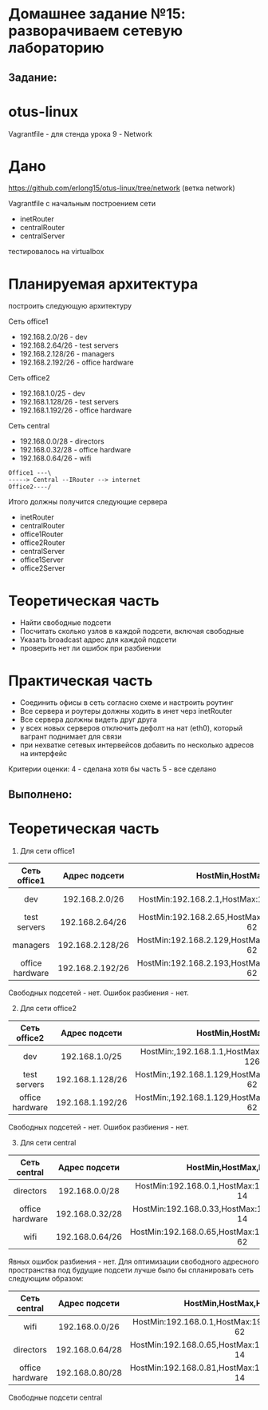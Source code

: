 # **Домашнее задание №15: разворачиваем сетевую лабораторию**

## **Задание:**
# otus-linux
Vagrantfile - для стенда урока 9 - Network

# Дано
https://github.com/erlong15/otus-linux/tree/network
(ветка network)

Vagrantfile с начальным построением сети
- inetRouter
- centralRouter
- centralServer

тестировалось на virtualbox

# Планируемая архитектура
построить следующую архитектуру

Сеть office1
- 192.168.2.0/26 - dev
- 192.168.2.64/26 - test servers
- 192.168.2.128/26 - managers
- 192.168.2.192/26 - office hardware

Сеть office2
- 192.168.1.0/25 - dev
- 192.168.1.128/26 - test servers
- 192.168.1.192/26 - office hardware


Сеть central
- 192.168.0.0/28 - directors
- 192.168.0.32/28 - office hardware
- 192.168.0.64/26 - wifi

```
Office1 ---\
-----> Central --IRouter --> internet
Office2----/
```
Итого должны получится следующие сервера
- inetRouter
- centralRouter
- office1Router
- office2Router
- centralServer
- office1Server
- office2Server

# Теоретическая часть
- Найти свободные подсети
- Посчитать сколько узлов в каждой подсети, включая свободные
- Указать broadcast адрес для каждой подсети
- проверить нет ли ошибок при разбиении

# Практическая часть
- Соединить офисы в сеть согласно схеме и настроить роутинг
- Все сервера и роутеры должны ходить в инет черз inetRouter
- Все сервера должны видеть друг друга
- у всех новых серверов отключить дефолт на нат (eth0), который вагрант поднимает для связи
- при нехватке сетевых интервейсов добавить по несколько адресов на интерфейс


Критерии оценки: 4 - сделана хотя бы часть
5 - все сделано

## **Выполнено:**

# Теоретическая часть

1. Для сети office1

|   Сеть office1  |    Адрес подсети |                 HostMin,HostMax,Hosts/Net                 |   Broadcast   |           Адрес подсети (binary)       |
|:---------------:|:----------------:|:---------------------------------------------------------:|:-------------:|:--------------------------------------:|
| dev             | 192.168.2.0/26   | HostMin:192.168.2.1,HostMax:192.168.2.62,Hosts/Net: 62    | 192.168.2.63  | 11000000.10101000.00000010.00 000000   |
| test servers    | 192.168.2.64/26  | HostMin:192.168.2.65,HostMax: 192.168.2.126 Hosts/Net: 62 | 192.168.2.127 | 11000000.10101000.00000010.01 000000   |
| managers        | 192.168.2.128/26 | HostMin:192.168.2.129,HostMax:192.168.2.190 Hosts/Net: 62 | 192.168.2.191 | 11000000.10101000.00000010.10 000000   |
| office hardware | 192.168.2.192/26 | HostMin:192.168.2.193,HostMax:192.168.2.254,Hosts/Net: 62 | 192.168.2.255 | 11000000.10101000.00000010.11 000000   |


Свободных подсетей - нет. Ошибок разбиения - нет.

2. Для сети office2

|   Сеть office2  |    Адрес подсети |                 HostMin,HostMax,Hosts/Net                 |   Broadcast   |           Адрес подсети (binary)         |
|:---------------:|:----------------:|:-----------------------------------------------------------:|:-------------:|:--------------------------------------:|
| dev             | 192.168.1.0/25   | HostMin:,192.168.1.1,HostMax:,192.168.1.126,Hosts/Net: 126  | 192.168.1.127 | 11000000.10101000.00000001.0 0000000   |
| test servers    | 192.168.1.128/26 | HostMin:,192.168.1.129,HostMax:,192.168.1.190,Hosts/Net: 62 | 192.168.1.191 | 11000000.10101000.00000001.10 000000   |
| office hardware | 192.168.1.192/26 | HostMin:,192.168.1.129,HostMax:,192.168.1.190,Hosts/Net: 62 | 192.168.1.255 | 11000000.10101000.00000001.11 000000   |

Свободных подсетей - нет. Ошибок разбиения - нет.

3. Для сети central

|   Сеть central  |   Адрес подсети |                 HostMin,HostMax,Hosts/Net                |   Broadcast             |           Адрес подсети (binary)       |
|:---------------:|:---------------:|:--------------------------------------------------------:|:-----------------------:|:--------------------------------------:|
| directors       | 192.168.0.0/28  | HostMin:192.168.0.1,HostMax:192.168.0.14,Hosts/Net: 14   | Broadcast:192.168.0.15  | 11000000.10101000.00000000.0000 0000   |
| office hardware | 192.168.0.32/28 | HostMin:192.168.0.33,HostMax:192.168.0.46,Hosts/Net: 14  | Broadcast:192.168.0.47  | 11000000.10101000.00000000.0010 0000   |
| wifi            | 192.168.0.64/26 | HostMin:192.168.0.65,HostMax:192.168.0.126,Hosts/Net: 62 | Broadcast:192.168.0.127 | 11000000.10101000.00000000.01 000000   |

Явных ошибок разбиения - нет. Для оптимизации свободного адресного пространства под будущие подсети лучше было бы спланировать сеть следующим образом:

|   Сеть central  |   Адрес подсети |                 HostMin,HostMax,Hosts/Net                |   Broadcast             |           Адрес подсети (binary)       |
|:---------------:|:---------------:|:-------------------------------------------------------:|:----------------------:|:--------------------------------------:|
| wifi            | 192.168.0.0/26  | HostMin:192.168.0.1,HostMax:192.168.0.62,Hosts/Net: 62  | Broadcast:192.168.0.63 | 11000000.10101000.00000000.00 000000   |
| directors       | 192.168.0.64/28 | HostMin:192.168.0.65,HostMax:192.168.0.78,Hosts/Net: 14 | Broadcast:192.168.0.79 | 11000000.10101000.00000000.0100 0000   |
| office hardware | 192.168.0.80/28 | HostMin:192.168.0.81,HostMax:192.168.0.94,Hosts/Net: 14 | Broadcast:192.168.0.95 | 11000000.10101000.00000000.0101 0000   |


Свободные подсети central


